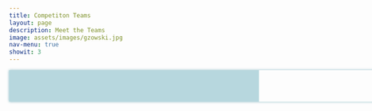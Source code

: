 ```yaml
---
title: Competiton Teams
layout: page
description: Meet the Teams
image: assets/images/gzowski.jpg
nav-menu: true
showit: 3
---
```


<style>
/* #F69D5C,  #6db17f, #b7d7de */

  #main1 {
    background-color: #f0eeeb;
    background-color: #b7d7de;
  }

  #vue1 {
    width: 80vw;
    margin: auto;
    padding: 2rem;
    box-shadow: 0px 0px 5px 0px #8cb9c3;
  }

  .comp-team {
    display: flex;
    flex-wrap: wrap;
    justify-content: flex-start;
    padding-left: 1.45rem;
  }

  .comp-team button, .comp-team button:hover {
    box-shadow: none;
    outline: none;
  }

  .comp-team button.comp-team-container:hover {
    border-top: 10px solid #F69D5C;
    border-bottom: 10px solid #F69D5C;
    transition: 0.5s;
  }

  .comp-team-container {
    height: 15rem;
    width: 15rem;
    text-align: center;
    margin: 1.2rem;
    border-top: 10px solid #1d1c1c;
    border-bottom: 10px solid #1d1c1c;
    border-radius: 15px;
  }
  
  .comp-team-generate-team:nth-child(even) {
    margin-top: 7.5rem;
  }

  .comp-team-name {
    color: #f0f2f2;
    display: flex;
    justify-content: center;
  }
  
  .comp-team-logo {
    height: 40%;
    width: 60%;
    margin: 0 auto;
  }

.modal {
  position: fixed; /* Stay in place */
  z-index: 1; /* Sit on top */
  left: 0;
  top: 0;
  width: 100%; /* Full width */
  height: 100%; /* Full height */
  background-color: rgb(0,0,0); /* Fallback color */
  background-color: rgba(0,0,0,0.8); /* Black w/ opacity */
}

.modal-exit {
  display: flex;
  justify-content: center;
  flex-direction: row;
  margin-top: 1%;
}

.modal-content {
  width: 60vw;
  height: 100vh;
  padding-top: 4rem;
  position: relative;
  z-index: 100;
  color: #1d1c1c;
  background-color:rgba(230, 228, 223, 0.74);
  margin: 0 auto;
  display: flex;
  flex-direction: column;
}

.modal-container {
    width: 60vw;
  background-color:rgba(230, 228, 223, 0.74);
  display: flex;
}

.modal-team-name {
  margin: 0;
  padding-left: 1.4rem;
  text-shadow: 1px 1px black;
}

.modal-img {
  height: 150px;
  width: 150px;
}

.modal-left, .modal-left-mobile {
  padding: 1.5rem;
  width: 40vw;
  height: 75vh;
  flex-wrap: wrap;
  background-color: #b7d7de;
  border-top: 3px solid #1d1c1c59;
  border-bottom: 3px solid #1d1c1c59;
  border-right: 3px solid #1d1c1c59;
}

.modal-team-badge {
  display: flex;
  flex-direction: row;
  flex-wrap: wrap;
  justify-content: space-evenly;
  margin: 0 auto;
  margin-top: 2rem;
  padding: 2rem;
  height: 45vh;
  overflow: scroll;

}

.badge-container {
  height: 50px;
  width: 50px;
  margin-bottom: 1rem;
}

.modal-badge-img {
  height: 50px;
  width: 50px;
  border-top: 5px solid rgba(35, 75, 204);
  border-bottom: 5px solid rgba(35, 75, 204);
  border-radius: 5px 10px;
  background-size:     cover;                     
  background-repeat:   no-repeat;
  background-position: center center;  
}

.modal-badge-img-locked {
  height: 50px;
  width: 50px;
  background-size:     cover;                      
  background-repeat:   no-repeat;
  background-position: center center;  
  border-top: 5px solid #6f7872;
  border-bottom: 5px solid #6f7872;
  border-radius: 5px 10px;
  overflow: hidden;
}

.locked {
  font-size: 8rem;
  text-align: center;
  position: relative;
  bottom: 6rem;
  color: #6f7872;
  text-shadow: 0px 3px black;
}


.modal-member-img {
  height: 100px;
  width: 100px;
  border-radius: 10px;
  align-self: center;
  margin-right: 1rem;
}


.modal-team-info {
  display: flex;
  justify-content: space-evenly;
  height: 20vh;
}

.modal-team-motto {
  font-style: italic;
  margin: 0;
  margin-left: 3%;
  margin-top: 3%;
}

.modal-right, .modal-right-mobile {
  width: 60vw;
  height: 75vh;
  display: flex;
  flex-wrap: wrap;
  flex-direction: row;
  overflow: scroll;
  background-color: #b7d7de;
  border-top: 3px solid #1d1c1c59;
  border-bottom: 3px solid #1d1c1c59;
}


.modal-left-mobile, .modal-right-mobile {
  overflow: scroll;
  width: 100%;
}

.modal-member-container {
  width: 34vw;
  display: flex;
  height: 80%;
  flex-wrap: wrap;
}

.modal-member-content-img{
  width: 10vw;
  display: flex;
  flex-wrap: wrap;
  flex-direction: row;
  justify-content: center;
  padding-left: 1rem;
  margin-top: 1.25vh;
  margin-right: 0.5rem;
}

.modal-member-content-socials {
  width: 10vw;
  text-align: left;
  flex-wrap: wrap;
  display: flex;
  flex-direction: row;
  padding-left: 1rem;
  justify-content: space-evenly;
  margin-right: 0.5rem;
}

.modal-member-content-name {
  width: 18vw;
  flex-wrap: wrap;
  text-align: left;
  display: flex;
  flex-direction: column;
  justify-content: center;
  border-left: 2px solid #1d1c1c59;
}

.modal-member-content-more {
  width: 5vw;
  flex-wrap: wrap;
  display: flex;
  flex-direction: column;
  justify-content: center;
  text-align: left;
}

.modal-member-content-more button {
  color: black;
  margin: 0;
  outline: 0;
}
.modal-member-content-more button:hover {
  color: #F69D5C;
  margin: 0;
}

.modal-member-content-name p {
  margin: 0;
  padding-left: 2rem;
}

.modal-member-content-desc {
  font-size: 1rem;
}

.center {
  text-align: center;
}

.modal-header {
  display: flex;
  flex-wrap: wrap;
}
.modal-header-mobile {
  display: flex;
  flex-direction: column;
  text-align: center;
}

.modal-header-mobile h1 {
  margin: 0;
}

.color-border {
  color: #1d1c1c59;
}

.modal-member-icon, .modal-member-content-socials a {
  width: 25px;
  height: 25px;
  align-self: center;
  border-bottom: none;
}

.member-font-size {
  font-size: 1.2rem;
}

</style>

<!-- Main -->
<div id="main1">
  <div id="vue1">
    <div class="comp-team">
      <div class="comp-team-generate-team" v-for="team in teams">
        <team
            v-bind:name="team.name" 
            v-bind:logo="team.logo" 
            v-bind:color="team.color"
            v-bind:motto="team.motto"
            v-bind:badges="team.badges"
            v-bind:members="team.members"
        ></team> 
      </div>
    </div>



<!-- Jekyll doesn't like closing tags -->



<!-- Fetching the Vue, Axios, and Vue-Axios JS scripts -->
<script src="https://vuejs.org/js/vue.js" type="text/javascript"></script>
<script src="https://cdnjs.cloudflare.com/ajax/libs/axios/0.19.0/axios.min.js" type="text/javascript"></script>
<script src="https://unpkg.com/vue-axios@2.1.4/dist/vue-axios.min.js" type="text/javascript"></script>

<script>
// This variable stores the URL of the JSON file
var api = "https://raw.githubusercontent.com/trent-innovate/design-teams-data/master/offline_editor_data.json";
// This variable is the Vue instance
var instance = new Vue({
  el: '#vue1', // notice that we're making the section above the Vue element
  delimiters: ["((", "))"], // Because Jekyll doesn't like us using anything non-Liquid
  data: function () {
    return {
      teams: null
    }
  },
  created: function() {
    Vue.axios.get(api).then(response => {
      this.teams = response.data.teams;
    })
  }
});

Vue.component('badge', {
  delimiters: ["((", "))"],
  props: {
    name: String,
    image: String,
    desc: String,
    unlocked: false
  },
  template: `
    <div>
      <div v-if="unlocked || unlocked === 'true'" v-bind:style="{ 'background-image': 'url(' + image + ')' }" class="modal-badge-img"></div>
      <div v-else v-bind:style="{ 'background-image': 'url(' + image + ')' }" class="modal-badge-img-locked"><p class="locked">/</p></div>
    </div>
  `
});

Vue.component('member', {
  delimiters: ["((", "))"],
  props: {
    name: String,
    image: String,
    desc: String,
  },
  data: function () {
    return {
      showDetails: false
    }
  },
  methods: {
    memberDetails: function() {
      this.showDetails = !this.showDetails;
    }
  },
  template: `
    <div v-if="!showDetails" class="modal-member-container">
      <div class="center modal-member-content-img">
        <img v-bind:title="name" class="modal-member-img" v-bind:src="image" />
      </div>

      <div class="modal-member-content-name">
        <p>((name))</p>
      </div>     
      <div class="modal-member-content-more">
        <button v-on:click="memberDetails" class="member-font-size">...</button>
      </div>     
    </div>

    <div class="modal-member-container" v-else>
      <div class="modal-member-content-socials">
        <a href="#"><img class="modal-member-icon" src="./assets/images/svgs/github.svg" /></a>
        <a href="#"><img class="modal-member-icon" src="./assets/images/svgs/facebook.svg" /></a>
        <a href="#"><img class="modal-member-icon" src="./assets/images/svgs/twitter.svg" /></a>
      </div>

      <div v-bind:style="{ borderLeft: '2px solid #F69D5C' }" class="modal-member-content-name">
        <p class="modal-member-content-desc">This will hold the description of the member. Perhaps their year, program of study, hobbies. </p>
      </div>     
      <div class="modal-member-content-more">
        <button v-bind:style="{ color: '#F69D5C' }" v-on:click="memberDetails" class="member-font-size">...</button>
      </div>   
    </div>
  `
});


Vue.component('team', {
  delimiters: ["((", "))"], // Because Jekyll doesn't like us using anything non-Liquid
  props: {
    name: String,
    color: String,
    logo: String,
    members: Array,
    badges: Array,
    motto: String
  },
  data: function () {
    return {
      show: false
    }
  },
  methods: {
    showMore: function() {
      this.show = !this.show;
    },
    isMobile: function() {
      if(screen.width < 1200)
        return true
      else 
        return false
    }
  },
  template: `
<div>
  <button v-on:click="showMore" v-bind:style="{ backgroundColor: color }" class="comp-team-container">
     <h1 v-if="name.length > 7" v-bind:style="{fontSize: '1rem'}" class="comp-team-name">
      ((name))
     </h1>

     <h1 v-else class="comp-team-name">
      ((name))
     </h1>

     <img class="comp-team-logo" v-bind:src="((logo))" />    
  </button>


  <div class="modal" v-if="this.show">
    <div v-if="!isMobile()" class="modal-content">
      <div class="modal-header">
        <h1 v-bind:style="{ color: color }" class="modal-team-name">((name)) <span class="color-border">|</span> </h1>
        <p v-if="motto" class="modal-team-motto">"((motto))"</p>
      </div>
      <div class="modal-container">
        <div class="modal-left">
          <div class="modal-team-info">
            <img class="modal-img" v-bind:src="((logo))" />    
          </div>
          <div class="modal-team-badge">
            <div class="badge-container" v-for="badge in badges">
              <badge
                v-bind:name="badge.badge_name"
                v-bind:desc="badge.badge_description"
                v-bind:image="badge.badge_image"
                v-bind:unlocked="badge.badge_isUnlocked"
                v-bind:points="badge.badge_points"
              ></badge>
            </div>
          </div>
        </div>

        <div class="modal-right">
          <div class="modal-members" v-for="member in members">
            <member
              v-bind:name="member.member_name"
              v-bind:image="member.member_picture"
            >
            </member>
          </div>
        </div>
      </div>
      <button v-on:click="showMore" class="modal-exit">Close</button>
    </div>
    
    <div v-else class="modal-content">
      <div class="modal-header-mobile">
        <h1 v-bind:style="{ color: color }" class="modal-team-name-mobile">((name))</h1>
        <p v-if="motto" class="modal-team-motto">"((motto))"</p>
      </div>

      <div class="modal-left-mobile">
        <div class="modal-team-info">
          <img class="modal-img" v-bind:src="((logo))" />    
        </div>
        <div class="modal-team-badge">
          <div class="badge-container" v-for="badge in badges">
            <badge
              v-bind:name="badge.badge_name"
              v-bind:desc="badge.badge_description"
              v-bind:image="badge.badge_image"
              v-bind:unlocked="badge.badge_isUnlocked"
              v-bind:points="badge.badge_points"
            ></badge>
          </div>
        </div>
      </div>

      <div class="modal-right-mobile">
        <div class="modal-members" v-for="member in members">
          <member
            v-bind:name="member.member_name"
            v-bind:image="member.member_picture"
          >
          </member>
        </div>
      </div>
      <button v-on:click="showMore" class="modal-exit">Close</button>
  </div>
</div>
  `
});

</script>


